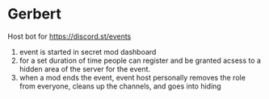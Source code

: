 # Gerbert

Host bot for https://discord.st/events

1. event is started in secret mod dashboard
2. for a set duration of time people can register and be granted acsess to a hidden area of the server for the event.
3. when a mod ends the event, event host personally removes the role from everyone, cleans up the channels, and goes into hiding
